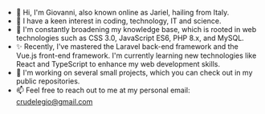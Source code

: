 - 👋 Hi, I'm Giovanni, also known online as Jariel, hailing from Italy.
- 👀 I have a keen interest in coding, technology, IT and science.
- 🌱 I'm constantly broadening my knowledge base, which is rooted in web technologies such as CSS 3.0, JavaScript ES6, PHP 8.x, and MySQL.
- ✨ Recently, I've mastered the Laravel back-end framework and the Vue.js front-end framework. I'm currently learning new technologies like React and TypeScript to enhance my web development skills.
- 💞️ I'm working on several small projects, which you can check out in my public repositories.
- 📫 Feel free to reach out to me at my personal email: crudelegio@gmail.com

